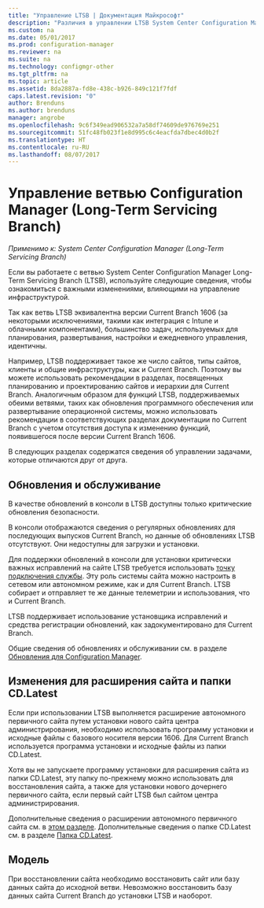 ```yaml
---
title: "Управление LTSB | Документация Майкрософт"
description: "Различия в управлении LTSB System Center Configuration Manager."
ms.custom: na
ms.date: 05/01/2017
ms.prod: configuration-manager
ms.reviewer: na
ms.suite: na
ms.technology: configmgr-other
ms.tgt_pltfrm: na
ms.topic: article
ms.assetid: 8da2887a-fd8e-438c-b926-849c121f7fdf
caps.latest.revision: "0"
author: Brenduns
ms.author: brenduns
manager: angrobe
ms.openlocfilehash: 9c6f349ead906532a7a58df74609de976769e251
ms.sourcegitcommit: 51fc48fb023f1e8d995c6c4eacfda7dbec4d0b2f
ms.translationtype: HT
ms.contentlocale: ru-RU
ms.lasthandoff: 08/07/2017
---
```

# <a name="manage-the-long-term-servicing-branch-of-configuration-manager"></a>Управление ветвью Configuration Manager (Long-Term Servicing Branch)

*Применимо к: System Center Configuration Manager (Long-Term Servicing Branch)*

Если вы работаете с ветвью System Center Configuration Manager Long-Term Servicing Branch (LTSB), используйте следующие сведения, чтобы ознакомиться с важными изменениями, влияющими на управление инфраструктурой.

Так как ветвь LTSB эквивалентна версии Current Branch 1606 (за некоторыми исключениями, такими как интеграция с Intune и облачными компонентами), большинство задач, используемых для планирования, развертывания, настройки и ежедневного управления, идентичны.

Например, LTSB поддерживает такое же число сайтов, типы сайтов, клиенты и общие инфраструктуры, как и Current Branch. Поэтому вы можете использовать рекомендации в разделах, посвященных планированию и проектированию сайтов и иерархии для Current Branch. Аналогичным образом для функций LTSB, поддерживаемых обеими ветвями, таких как обновления программного обеспечения или развертывание операционной системы, можно использовать рекомендации в соответствующих разделах документации по Current Branch с учетом отсутствия доступа к изменению функций, появившегося после версии Current Branch 1606.

В следующих разделах содержатся сведения об управлении задачами, которые отличаются друг от друга.

## <a name="updates-and-servicing"></a>Обновления и обслуживание
В качестве обновлений в консоли в LTSB доступны только критические обновления безопасности.  

В консоли отображаются сведения о регулярных обновлениях для последующих выпусков Current Branch, но данные об обновлениях LTSB отсутствуют. Они недоступны для загрузки и установки.

Для поддержки обновлений в консоли для установки критически важных исправлений на сайте LTSB требуется использовать [точку подключения службы](/sccm/core/servers/deploy/configure/about-the-service-connection-point). Эту роль системы сайта можно настроить в сетевом или автономном режиме, как и для Current Branch. LTSB собирает и отправляет те же данные телеметрии и использования, что и Current Branch.

LTSB поддерживает использование установщика исправлений и средства регистрации обновлений, как задокументировано для Current Branch.

Общие сведения об обновлениях и обслуживании см. в разделе [Обновления для Configuration Manager](/sccm/core/servers/manage/updates).


## <a name="changes-for-site-expansion-and-the-cdlatest-folder"></a>Изменения для расширения сайта и папки CD.Latest
Если при использовании LTSB выполняется расширение автономного первичного сайта путем установки нового сайта центра администрирования, необходимо использовать программу установки и исходные файлы с базового носителя версии 1606. Для Current Branch используется программа установки и исходные файлы из папки CD.Latest.

Хотя вы не запускаете программу установки для расширения сайта из папки CD.Latest, эту папку по-прежнему можно использовать для восстановления сайта, а также для установки нового дочернего первичного сайта, если первый сайт LTSB был сайтом центра администрирования.

Дополнительные сведения о расширении автономного первичного сайта см. в [этом разделе](/sccm/core/servers/deploy/install/use-the-setup-wizard-to-install-sites#expand-a-stand-alone-primary-site). Дополнительные сведения о папке CD.Latest см. в разделе [Папка CD.Latest](/sccm/core/servers/manage/the-cd.latest-folder).


## <a name="recovery"></a>Модель
При восстановлении сайта необходимо восстановить сайт или базу данных сайта до исходной ветви. Невозможно восстановить базу данных сайта Current Branch до установки LTSB и наоборот.
